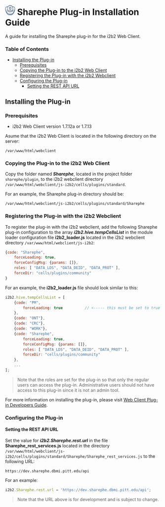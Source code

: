 # ![sharephe log](img/Sharephe_icon_32x32.png) Sharephe Plug-in Installation Guide

A guide for installing the Sharephe plug-in for the i2b2  Web Client.

### Table of Contents

- [Installing the Plug-in](#installing-the-plug-in)
  * [Prerequisites](#prerequisites)
  * [Copying the Plug-in to the i2b2 Web Client](#copying-the-plug-in-to-the-i2b2-web-client)
  * [Registering the Plug-in with the i2b2 Webclient](#registering-the-plug-in-with-the-i2b2-webclient)
  * [Configuring the Plug-in](#configuring-the-plug-in)
    + [Setting the REST API URL](#setting-the-rest-api-url)

## Installing the Plug-in

### Prerequisites

- i2b2 Web Client version 1.7.12a or 1.7.13

Asume that the i2b2 Web Client is located in the following directory on the server:

```text
/var/www/html/webclient
```

### Copying the Plug-in to the i2b2 Web Client

Copy the folder named ***Sharephe***, located in the project folder ```sharephe/plugin```, to the i2b2 webclient directory ```/var/www/html/webclient/js-i2b2/cells/plugins/standard```.

For an example, the Sharephe plug-in directory should be:

```text
/var/www/html/webclient/js-i2b2/cells/plugins/standard/Sharephe
```

### Registering the Plug-in with the i2b2 Webclient

To register the plug-in with the i2b2 webclient, add the following Sharephe plug-in configuration to the array ***i2b2.hive.tempCellsList*** in the module loader configuration file **i2b2_loader.js** located in the i2b2 webclient directory ```/var/www/html/webclient/js-i2b2```:

```js
{code: "Sharephe",
    forceLoading: true,
    forceConfigMsg: {params: []},
    roles: [ "DATA_LDS", "DATA_DEID", "DATA_PROT" ],
    forceDir: "cells/plugins/community"
}
```

For an example, the **i2b2_loader.js** file should look similar to this:

```js
i2b2.hive.tempCellsList = [
    {code: "PM",
        forceLoading: true 			// <----- this must be set to true for the PM cell!
    },
    {code: "ONT"},
    {code: "CRC"},
    {code: "WORK"},
    {code: "Sharephe",
        forceLoading: true,
        forceConfigMsg: {params: []},
        roles: [ "DATA_LDS", "DATA_DEID", "DATA_PROT" ],
        forceDir: "cells/plugins/community"
    },
    ...
];
```

> Note that the roles are set for the plug-in so that only the regular users can access the plug-in.  Administrative users should not have access to this plug-in since it is not an admin tool.

For more information on installing the plug-in, please visit [Web Client Plug-in Developers Guide](https://community.i2b2.org/wiki/display/webclient/Web+Client+Plug-in+Developers+Guide).

### Configuring the Plug-in

#### Setting the REST API URL

Set the value for ***i2b2.Sharephe.rest.url*** in the file **Sharephe_rest_services.js** located in the directory ```/var/www/html/webclient/js-i2b2/cells/plugins/standard/Sharephe/Sharephe_rest_services.js``` to the following URL:

```text
https://dev.sharephe.dbmi.pitt.edu/api
```

For an example:

```js
i2b2.Sharephe.rest.url = 'https://dev.sharephe.dbmi.pitt.edu/api';
```

> Note that the URL above is for development and is subject to change.
